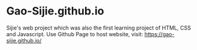 # Gao-Sijie.github.io
Sijie's web project which was also the first learning project of HTML, CSS and Javascript. 
Use Github Page to host website, visit: https://gao-sijie.github.io/